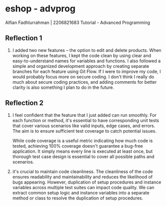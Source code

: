# eshop - advprog
Alfian Fadhlurrahman | 2206821683
Tutorial - Advanced Programming

## Reflection 1
1. I added two new features – the option to edit and delete products. When working on these features, I kept the code clean by using clear and easy-to-understand names for variables and functions. I also followed a simple and organized development approach by creating separate branches for each feature using Git Flow. If I were to improve my code, I would probably focus more on secure coding. I don't think I really do much about secure coding practices, and adding comments for better clarity is also something I plan to do in the future.

## Reflection 2 
1. I feel confident that the feature that I just added can run smoothly. For each function or method, it's essential to have corresponding unit tests that cover various scenarios like valid inputs, edge cases, and errors. The aim is to ensure sufficient test coverage to catch potential issues. 

	While code coverage is a useful metric indicating how much code is tested, achieving 100% coverage doesn't guarantee a bug-free application. It simply means every line is executed at least once, but thorough test case design is essential to cover all possible paths and scenarios.

2. it's crucial to maintain code cleanliness. The cleanliness of the code ensures readability and maintainability and reduces the likelihood of bugs appearing. However, duplication of setup procedures and instance variables across multiple test suites can impact code quality. We can extract common setup logic and instance variables into a separate method or class to resolve the duplication of setup procedures.
